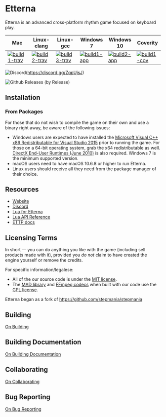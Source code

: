 # Etterna

Etterna is an advanced cross-platform rhythm game focused on keyboard play.

| Mac                                   | Linux-clang                           | Linux-gcc                             | Windows 7                         | Windows 10                        | Coverity                            |
| ------------------------------------- | ------------------------------------- | ------------------------------------- | --------------------------------- | --------------------------------- | ----------------------------------- |
| [![build1-trav][]][build-link-travis] | [![build2-trav][]][build-link-travis] | [![build3-trav][]][build-link-travis] | [![build1-app][]][build-link-app] | [![build2-app][]][build-link-app] | [![build1-cov][]][build-link-cover] |

[build1-trav]: https://travis-matrix-badges.herokuapp.com/repos/etternagame/etterna/branches/develop/1
[build2-trav]: https://travis-matrix-badges.herokuapp.com/repos/etternagame/etterna/branches/develop/2
[build3-trav]: https://travis-matrix-badges.herokuapp.com/repos/etternagame/etterna/branches/develop/4
[build1-app]: https://appveyor-matrix-badges.herokuapp.com/repos/Nickito12/etterna/branch/develop/1
[build2-app]: https://appveyor-matrix-badges.herokuapp.com/repos/Nickito12/etterna/branch/develop/2
[build1-cov]: https://img.shields.io/coverity/scan/12978.svg
[build-link-travis]: https://travis-ci.org/etternagame/etterna
[build-link-app]: https://ci.appveyor.com/project/Nickito12/etterna
[build-link-cover]: https://scan.coverity.com/projects/etternagame-etterna

![Discord](https://img.shields.io/discord/339597420239519755.svg)(https://discord.gg/ZqpUjsJ)

![Github Releases (by Release)](https://img.shields.io/github/downloads/etternagame/etterna/v0.60.0/total.svg)

## Installation

### From Packages

For those that do not wish to compile the game on their own and use a binary right away, be aware of the following issues:

- Windows users are expected to have installed the [Microsoft Visual C++ x86 Redistributable for Visual Studio 2015](http://www.microsoft.com/en-us/download/details.aspx?id=48145) prior to running the game. For those on a 64-bit operating system, grab the x64 redistributable as well. [DirectX End-User Runtimes (June 2010)](http://www.microsoft.com/en-us/download/details.aspx?id=8109) is also required. Windows 7 is the minimum supported version.
- macOS users need to have macOS 10.6.8 or higher to run Etterna.
- Linux users should receive all they need from the package manager of their choice.

## Resources

- [Website](https://etternaonline.com/)
- [Discord](https://discord.gg/ZqpUjsJ)
- [Lua for Etterna](https://etternagame.github.io/Lua-For-Etterna/)
- [Lua API Reference](https://etternagame.github.io/Lua-For-Etterna/API/Lua.xml)
- [ETTP docs](https://github.com/Nickito12/NodeMultiEtt/blob/master/README.md)

## Licensing Terms

In short — you can do anything you like with the game (including sell products made with it), provided you _do not_ claim to have created the engine yourself or remove the credits.

For specific information/legalese:

- All of the our source code is under the [MIT license](http://opensource.org/licenses/MIT).
- The [MAD library](http://www.underbit.com/products/mad/) and [FFmpeg codecs](https://www.ffmpeg.org/) when built with our code use the [GPL license](http://www.gnu.org).

Etterna began as a fork of https://github.com/stepmania/stepmania

## Building

[On Building](Docs/Building.md)

## Building Documentation

[On Building Documentation](Docs/Building-Docs.md)

## Collaborating

[On Collaborating](Docs/Contributing.md)

## Bug Reporting

[On Bug Reporting](Docs/Bugreporting.md)
